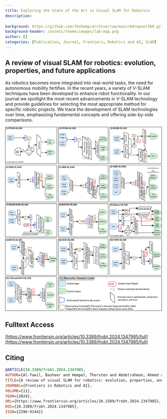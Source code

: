 ```yaml
---
title: Exploring the State of the Art in Visual SLAM for Robotics
description: 
    
background: https://github.com/thohemp/archive/raw/main/6drepnet360.gif?raw=true
background-header: /assets/theme/images/lab-map.png
author: []
categories: [Publication, Journal, Frontiers, Robotics and AI, SLAM]
---
```


## A review of visual SLAM for robotics: evolution, properties, and future applications

As robotics becomes more integrated into real-world tasks, the need for autonomous mobility fertifies. In the recent years, a variety of V-SLAM techniques have been developed to enhance robot functionality. In our journal we spotlight the most recent advancements in V-SLAM technology and provide guidelines for selecting the most appropriate method for specific robotic projects. We trace the development of SLAM technologies over time, emphasizing fundamental concepts and offering side-by-side comparisons. 

![](/assets/theme/images/basheer-frontiers.jpg)

## Fulltext Access
[https://www.frontiersin.org/articles/10.3389/frobt.2024.1347985/full](https://www.frontiersin.org/articles/10.3389/frobt.2024.1347985/full)


## Citing

```bibtex
@ARTICLE{10.3389/frobt.2024.1347985,
AUTHOR={Al-Tawil, Basheer and Hempel, Thorsten and Abdelrahman, Ahmed and Al-Hamadi, Ayoub},   
TITLE={A review of visual SLAM for robotics: evolution, properties, and future applications},      
JOURNAL={Frontiers in Robotics and AI},      
VOLUME={11},           
YEAR={2024},      
URL={https://www.frontiersin.org/articles/10.3389/frobt.2024.1347985},       
DOI={10.3389/frobt.2024.1347985},      
ISSN={2296-9144}}
```

